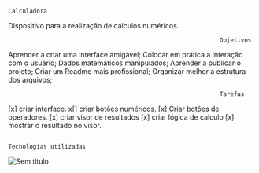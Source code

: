                                                                 Calculadora

Dispositivo para a realização de cálculos numéricos.

                                                                Objetivos
Aprender a criar uma interface amigável; Colocar em prática a interação com o usuário; Dados matemáticos manipulados; Aprender a publicar o projeto; Criar um Readme mais profissional; Organizar melhor a estrutura dos arquivos;

                                                                Tarefas
 [x] criar interface. 
 x[] criar botões numéricos. 
 [x] Criar botões de operadores. 
 [x] criar visor de resultados 
 [x] criar lógica de calculo 
 [x] mostrar o resultado no visor.

                                                                Tecnologias utilizadas

                                                              

![Sem título](https://user-images.githubusercontent.com/119431061/215903946-518427fe-90f5-45c2-843e-c8e736188be0.png)



